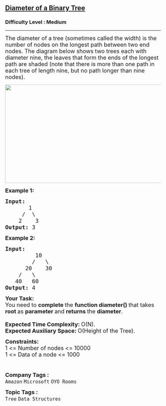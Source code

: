 <h2><a href="https://www.geeksforgeeks.org/problems/diameter-of-binary-tree/1?page=1&category=Tree&sprint=a663236c31453b969852f9ea22507634&sortBy=submissions">Diameter of a Binary Tree</a></h2><h3>Difficulty Level : Medium</h3><hr><div class="problems_problem_content__Xm_eO"><p><span style="font-size:18px">The diameter of a tree (sometimes called the width) is the number of nodes on the longest path between two end nodes. The diagram below shows two trees each with diameter nine, the leaves that form the ends of the longest path are shaded (note that there is more than one path in each tree of length nine, but no path longer than nine nodes).&nbsp;</span></p>

<p><span style="font-size:18px"><a href="http://geeksforgeeks.org/wp-content/uploads/tree_diameter.GIF"><img alt="" class="aligncenter size-full wp-image-5737" src="https://contribute.geeksforgeeks.org/wp-content/uploads/diameter.jpg" style="height:319px; width:635px" title="tree_diameter"></a></span></p>

<p><span style="font-size:18px"><strong>Example 1:</strong></span></p>

<pre><span style="font-size:18px"><strong>Input:
</strong>&nbsp;&nbsp;&nbsp;&nbsp;   1
 &nbsp;&nbsp;&nbsp; /&nbsp;&nbsp;\
 &nbsp;&nbsp; 2 &nbsp;&nbsp; 3
<strong>Output: </strong>3</span>
</pre>

<p><span style="font-size:18px"><strong>Example 2:</strong></span></p>

<pre><span style="font-size:18px"><strong>Input:
</strong>&nbsp;&nbsp;&nbsp;&nbsp;&nbsp;&nbsp;&nbsp;&nbsp;&nbsp;10
 &nbsp;&nbsp;&nbsp;&nbsp;&nbsp;&nbsp; /&nbsp;&nbsp; \
 &nbsp;&nbsp;&nbsp;&nbsp; 20&nbsp;&nbsp;&nbsp; 30
 &nbsp;&nbsp; /&nbsp;&nbsp; \ 
&nbsp;&nbsp; 40&nbsp;&nbsp; 60
<strong>Output: </strong>4
</span></pre>

<p><strong><span style="font-size:18px">Your Task:</span></strong><br>
<span style="font-size:18px">You need to <strong>complete </strong>the <strong>function diameter()&nbsp;</strong>that takes <strong>root&nbsp;</strong>as <strong>parameter </strong>and <strong>returns </strong>the <strong>diameter</strong>.<br>
<br>
<strong>Expected Time Complexity:&nbsp;</strong>O(N).<br>
<strong>Expected Auxiliary Space:&nbsp;</strong>O(Height of the Tree).</span></p>

<p><span style="font-size:18px"><strong>Constraints:</strong><br>
1 &lt;= Number of nodes &lt;= 10000<br>
1 &lt;= Data of a node &lt;= 1000</span></p>

<p dir="ltr">&nbsp;</p>
</div><p><span style=font-size:18px><strong>Company Tags : </strong><br><code>Amazon</code>&nbsp;<code>Microsoft</code>&nbsp;<code>OYO Rooms</code>&nbsp;<br><p><span style=font-size:18px><strong>Topic Tags : </strong><br><code>Tree</code>&nbsp;<code>Data Structures</code>&nbsp;
